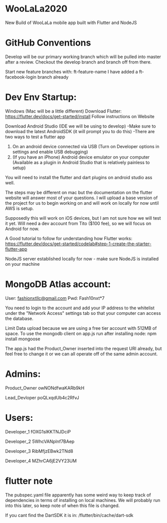 # WooLaLa2020
New Build of WooLaLa mobile app built with Flutter and NodeJS

# GitHub Conventions
Develop will be our primary working branch which will be pulled into master after a review.
Checkout the develop branch and branch off from there.

Start new feature branches with: ft-feature-name
I have added a ft-facebook-login branch already

# Dev Env Startup:
Windows (Mac will be a little different)
Download Flutter:
https://flutter.dev/docs/get-started/install
Follow instructions on Website

Download Android Studio (IDE we will be using to develop)
-Make sure to download the latest AndroidSDK (it will prompt you to do this)
-There are two ways to test a flutter app
  1. On an android device connected via USB (Turn on Developer options in settings and enable USB debugging)
  2. (If you have an iPhone) Android device emulator on your computer (Available as a plugin in Android Studio that is relatively painless to setup)

You will need to install the flutter and dart plugins on android studio ass well.

The steps may be different on mac but the documentation on the flutter website will answer most of your questions. I will upload a base version of the project for us to begin working on and will work on locally for now until AWS is setup.

Supposedly this will work on iOS devices, but I am not sure how we will test it yet. Will need a dev account from Tito ($100 fee), so we will focus on Android for now.

A Good tutorial to follow for understanding how Flutter works:
https://flutter.dev/docs/get-started/codelab#step-1-create-the-starter-flutter-app

NodeJS server established locally for now - make sure NodeJS is installed on your machine

# MongoDB Atlas account:
  User: fashionxtllc@gmail.com
  Pwd: Fash10nxt*7

  You need to login to the account and add your IP address to the whitelist under the "Network Access" settings tab so that your computer can access the database.

  Limit Data upload because we are using a free tier account with 512MB of space.
  To use the mongodb client on app.js run after installing node:
      npm install mongoose

The app.js had the Product_Owner inserted into the request URI already, but feel free to change it or we can all operate off of the same admin account.
# Admins:
  Product_Owner
  owNONdfwaKARb9kH

  Lead_Devloper
  poQLxqdUb4c2RfvJ

# Users:
  Developer_1
  fOXG1slKKTNJDciP

  Developer_2
  5WhcVANplnf7BAep

  Developer_3
  RibMfjzEBwk2TNd8

  Developer_4
  MZhrCA6jE2VY23UM

# flutter note

The pubspec.yaml file apparently has some weird way to keep track of dependencies in terms of installing on local machines. We will probably run into this later, so keep note of when this file is changed.

If you cant find the DartSDK it is in: /flutter/bin/cache/dart-sdk

